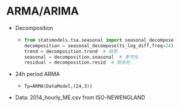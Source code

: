 # ARMA/ARIMA

- Decomposition

  - ```python
    from statsmodels.tsa.seasonal import seasonal_decompose
    decomposition = seasonal_decompose(ts_log_diff,freq=24)
    trend = decomposition.trend  # 趋势
    seasonal = decomposition.seasonal  # 季节性
    residual = decomposition.resid  # 剩余的
    ```

- 24h period ARMA

  - `Tp=ARMA(DataModel,(24,3))`

- Data: 2014_hourly_ME.csv from ISO-NEWENGLAND 